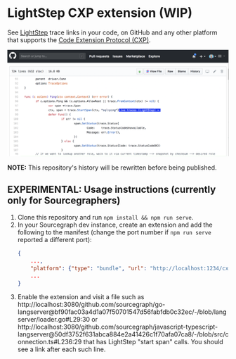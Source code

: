 # LightStep CXP extension (WIP)

See [LightStep](https://lightstep.io) trace links in your code, on GitHub and any other platform that supports the [Code Extension Protocol (CXP)](https://github.com/sourcegraph/cxp-js).

![](screenshot.png)

**NOTE:** This repository's history will be rewritten before being published.

## EXPERIMENTAL: Usage instructions (currently only for Sourcegraphers)

1.  Clone this repository and run `npm install && npm run serve`.
1.  In your Sourcegraph dev instance, create an extension and add the following to the manifest (change the port number if `npm run serve` reported a different port):
    ```json
    {
        ...,
        "platform": {"type": "bundle", "url": "http://localhost:1234/cx-lightstep.js"},
        ...
    }
    ```
1.  Enable the extension and visit a file such as http://localhost:3080/github.com/sourcegraph/go-langserver@bf90fac03a4d1a07f50701547d56fabfdb0c32ec/-/blob/langserver/loader.go#L29:30 or http://localhost:3080/github.com/sourcegraph/javascript-typescript-langserver@50df3752f631abca884e2a41426c1f70afa07ca8/-/blob/src/connection.ts#L236:29 that has LightStep "start span" calls. You should see a link after each such line.
